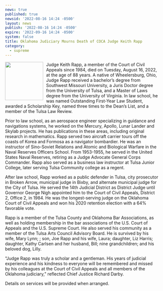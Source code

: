 ```yaml
---
news: true
published: true
newsid: '2022-08-16 14:24 -0500'
layout: news
publish: '2022-08-16 14:24 -0500'
expire: '2022-09-16 14:24 -0500'
system: false
title: Oklahoma Judiciary Mourns Death of COCA Judge Keith Rapp
category:
  - supreme
---
```

<a href="http://www.oscn.net/images/judges/id/keithrapp.jpg"><img style="width: 125px; float: left; margin: 0 10px 10px 0;" src="http://www.oscn.net/images/judges/id/keithrapp.jpg" /></a>
Judge Keith Rapp, a member of the Court of Civil Appeals since 1984, died on Tuesday, August 16, 2022, at the age of 88 years.  A native of Wheelersburg, Ohio, Judge Rapp received a bachelor’s degree from Southwest Missouri University, a Juris Doctor degree from the University of Tulsa, and a Master of Laws degree from the University of Virginia.  In law school, he was named Outstanding First-Year Law Student, awarded a Scholarship Key, named three times to the Dean’s List, and a member of the Tulsa Law Review.  

Prior to law school, as an aerospace engineer specializing in guidance and navigations systems, he worked on the Mercury, Apollo, Lunar Lander and Skylab projects. He has publications in these areas, including original research in mathematics. Rapp served two aircraft carrier tours off the coasts of Korea and Formosa as a navigator bombardier.  He was an instructor of Sino-Soviet Relations and Atomic and Biological Warfare in the Naval Reserves Officers School. From 1953-1955, he served in the United States Naval Reserves, retiring as a Judge Advocate General Corps Commander. Rapp also served as a business law instructor at Tulsa Junior College, later serving Tulsa Community college as a regent.  

After law school, Rapp worked as a public defender in Tulsa, city prosecutor in Broken Arrow, municipal judge in Bixby, and alternate municipal judge for the City of Tulsa.  He served the 14th Judicial District as District Judge until Governor George Nigh appointed him to the Court of Civil Appeals, District 2, Office 2, in 1984.  He was the longest-serving judge on the Oklahoma Court of Civil Appeals and won his 2020 retention election with a 64% favorable vote.  

Rapp is a member of the Tulsa County and Oklahoma Bar Associations, as well as holding membership in the bar associations of the U.S. Court of Appeals and the U.S. Supreme Court.  He also served his community as a member of the Tulsa Arts Council Advisory Board.  He is survived by his wife, Mary Lynn; ; son, Joe Rapp and his wife, Laura; daughter, Liz Harris; daughter, Kathy Carlsen and her husband, Bill; nine grandchildren; and his beloved dog, Lilly.

"Judge Rapp was truly a scholar and a gentleman.  His years of judicial experience and his kindness to everyone will be remembered and missed by his colleagues at the Court of Civil Appeals and all members of the Oklahoma judiciary," reflected Chief Justice Richard Darby.

Details on services will be provided when arranged.
